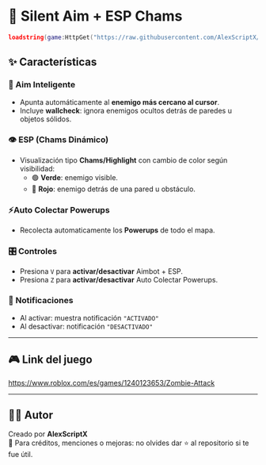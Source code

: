# 🎯 Silent Aim + ESP Chams

```lua
loadstring(game:HttpGet("https://raw.githubusercontent.com/AlexScriptX/Zombie-Attack-Script/refs/heads/main/Zombie%20Attack%20Silent%20Aim%20by%20AlexScriptX.lua"))()
```

## ✨ Características

### 🔫 Aim Inteligente
- Apunta automáticamente al **enemigo más cercano al cursor**.
- Incluye **wallcheck**: ignora enemigos ocultos detrás de paredes u objetos sólidos.

### 👁️ ESP (Chams Dinámico)
- Visualización tipo **Chams/Highlight** con cambio de color según visibilidad:
  - 🟢 **Verde**: enemigo visible.
  - 🔴 **Rojo**: enemigo detrás de una pared u obstáculo.

### ⚡Auto Colectar Powerups
- Recolecta automaticamente los **Powerups** de todo el mapa.

### 🎛️ Controles
- Presiona `V` para **activar/desactivar** Aimbot + ESP.
- Presiona `Z` para **activar/desactivar** Auto Colectar Powerups.

### 🔔 Notificaciones
- Al activar: muestra notificación `"ACTIVADO"`
- Al desactivar: notificación `"DESACTIVADO"`

---

## 🎮 Link del juego

https://www.roblox.com/es/games/1240123653/Zombie-Attack


---

## 🧑‍💻 Autor

Creado por **AlexScriptX**  
💬 Para créditos, menciones o mejoras: no olvides dar ⭐ al repositorio si te fue útil.
